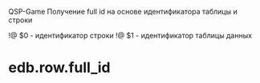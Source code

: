 QSP-Game Получение full id на основе идентификатора таблицы и строки

!@ $0 - идентификатор строки
!@ $1 - идентификатор таблицы данных
# edb.row.full_id